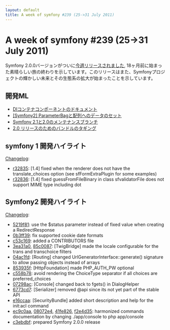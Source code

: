 ```yaml
---
layout: default
title: A week of symfony #239 (25->31 July 2011)
---
```


A week of symfony #239 (25->31 July 2011)
=========================================

Symfony 2.0.0バージョンがついに[今週リリースされました](http://symfony.com/blog/symfony-2-0), 18ヶ月前に始まった素晴らしい旅の終わりを示しています。このリリースはまた、Symfonyプロジェクトの輝かしい未来とその生態系の拡大が始まったことを示しています。 
 
開発ML
------------------------

  * [DIコンテナコンポーネントのドキュメント](https://groups.google.com/forum/#!topic/symfony-devs/I5g7lijdkWM)
  * [\[Symfony2\] ParameterBagと配列へのデータのセット](https://groups.google.com/forum/#!topic/symfony-devs/2-SWFtFKwxQ)
  * [Symfony 2.1と2.0のメンテナンスブランチ](https://groups.google.com/forum/#!topic/symfony-devs/JGYWiiUEJqw)
  * [2.0 リリースのためのバンドルのタギング](https://groups.google.com/forum/#!topic/symfony-devs/XxUz1yITBVM)

symfony 1 開発ハイライト 
--------------------------------

[Changelog](http://trac.symfony-project.com/trac/timeline?from=31%2F07%2F2011&daysback=6&milestone=on&ticket=on&changeset=on&update=Update):

  * [r32835](http://trac.symfony-project.org/changeset/32835 "32835 revision on trac"): \[1.4\] fixed when the renderer does not have the translate_choices option (see sfFormExtraPlugin for some examples)
  * [r32836](http://trac.symfony-project.org/changeset/32836 "32836 revision on trac"): \[1.4\] fixed guessFromFileBinary in class sfvalidatorFile does not support MIME type including dot

Symfony2 開発ハイライト
-------------------------------

[Changelog](http://github.com/symfony/symfony/commits/master):

  * [5219f81](http://github.com/symfony/symfony/commit/5219f81f3575277aab9263c3a64113ee632c8fb2 "5219f81f3575277aab9263c3a64113ee632c8fb2 commit on github"): use the $status parameter instead of fixed value when creating a RedirectResponse
  * [0b3ff39](http://github.com/symfony/symfony/commit/0b3ff39704a6978b6183a24081ce2eb2854eb8bd "0b3ff39704a6978b6183a24081ce2eb2854eb8bd commit on github"): fix supported cookie date formats
  * [c53c169](http://github.com/symfony/symfony/commit/c53c1692c29007fd6df23b9cb08560daac475642 "c53c1692c29007fd6df23b9cb08560daac475642 commit on github"): added a CONTRIBUTORS file
  * [3ea31a0](http://github.com/symfony/symfony/commit/3ea31a02630412b1c732ee1647a0724378f67665 "3ea31a02630412b1c732ee1647a0724378f67665 commit on github"), [85c0087](http://github.com/symfony/symfony/commit/85c0087825ccd9b8f4f25ab3120aca2820f5daa1 "85c0087825ccd9b8f4f25ab3120aca2820f5daa1 commit on github"): \[TwigBridge\] made the locale configurable for the trans and transchoice filters
  * [04ac1fd](http://github.com/symfony/symfony/commit/04ac1fdba2498d19977f8967d50b976898edeafe "04ac1fdba2498d19977f8967d50b976898edeafe commit on github"): \[Routing\] changed UrlGeneratorInterface::generate() signature to allow passing objects instead of arrays
  * [853935f](http://github.com/symfony/symfony/commit/853935fbabce601f38a477161fafcd535e1fe23d "853935fbabce601f38a477161fafcd535e1fe23d commit on github"): \[HttpFoundation\] made PHP_AUTH_PW optional
  * [c558b78](http://github.com/symfony/symfony/commit/c558b78bc61211977b31e5d26d5a150f6999547c "c558b78bc61211977b31e5d26d5a150f6999547c commit on github"): avoid rendering the ChoiceType separator if all choices are preferred_choices
  * [07298ac](http://github.com/symfony/symfony/commit/07298ac699a648e67095575f5fa2004359dbf7a9 "07298ac699a648e67095575f5fa2004359dbf7a9 commit on github"): \[Console\] changed back to fgets() in DialogHelper
  * [6773cd7](http://github.com/symfony/symfony/commit/6773cd7e05d3b19eb258c889ff0dcd030e6174ef "6773cd7e05d3b19eb258c889ff0dcd030e6174ef commit on github"): \[Serializer\] removed @api since its not yet part of the stable API
  * [e16ccaa](http://github.com/symfony/symfony/commit/e16ccaac711f5a98c6914203e6a197e1301217f0 "e16ccaac711f5a98c6914203e6a197e1301217f0 commit on github"): \[SecurityBundle\] added short description and help for the init:acl command
  * [ec9c0aa](http://github.com/symfony/symfony/commit/ec9c0aab64d7d7c5a70ac807bff774df1fac31dc "ec9c0aab64d7d7c5a70ac807bff774df1fac31dc commit on github"), [08072e4](http://github.com/symfony/symfony/commit/08072e4595cce1627daeb03cc3f8a5a873e8e2e2 "08072e4595cce1627daeb03cc3f8a5a873e8e2e2 commit on github"), [41fe826](http://github.com/symfony/symfony/commit/41fe82656b5648e195656e3d69ea5981ea12ae53 "41fe82656b5648e195656e3d69ea5981ea12ae53 commit on github"), [f2e4d35](http://github.com/symfony/symfony/commit/f2e4d359318d8d08072b310cb793dd2606dec593 "f2e4d359318d8d08072b310cb793dd2606dec593 commit on github"): harmonized commands documentation by changing ./app/console to php app/console
  * [c3ebdbf](http://github.com/symfony/symfony/commit/c3ebdbf9cceddb82cd2089aaef8c7b992e536363 "c3ebdbf9cceddb82cd2089aaef8c7b992e536363 commit on github"): prepared Symfony 2.0.0 release


